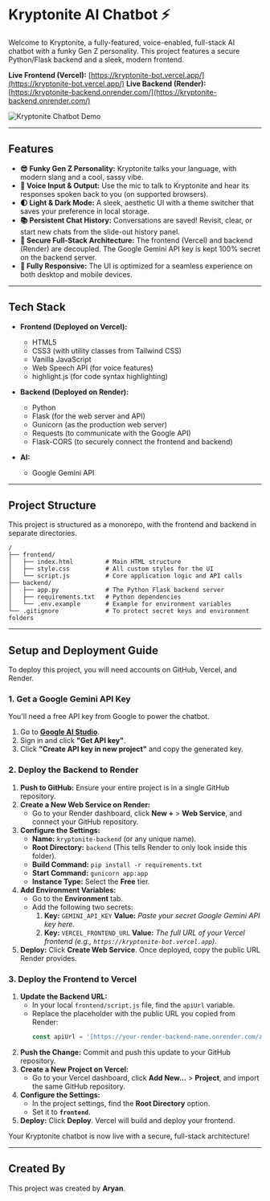 # Kryptonite AI Chatbot ⚡

Welcome to Kryptonite, a fully-featured, voice-enabled, full-stack AI chatbot with a funky Gen Z personality. This project features a secure Python/Flask backend and a sleek, modern frontend.

**Live Frontend (Vercel):** [https://kryptonite-bot.vercel.app/](https://kryptonite-bot.vercel.app/)
**Live Backend (Render):** [https://kryptonite-backend.onrender.com/](https://kryptonite-backend.onrender.com/)

![Kryptonite Chatbot Demo](https://placehold.co/800x400/1D1C2D/A78BFA?text=Kryptonite+UI)

---

## Features

-   **😎 Funky Gen Z Personality:** Kryptonite talks your language, with modern slang and a cool, sassy vibe.
-   **🎤 Voice Input & Output:** Use the mic to talk to Kryptonite and hear its responses spoken back to you (on supported browsers).
-   **🌓 Light & Dark Mode:** A sleek, aesthetic UI with a theme switcher that saves your preference in local storage.
-   **📚 Persistent Chat History:** Conversations are saved! Revisit, clear, or start new chats from the slide-out history panel.
-   **🔐 Secure Full-Stack Architecture:** The frontend (Vercel) and backend (Render) are decoupled. The Google Gemini API key is kept 100% secret on the backend server.
-   **📱 Fully Responsive:** The UI is optimized for a seamless experience on both desktop and mobile devices.

---

## Tech Stack

-   **Frontend (Deployed on Vercel):**
    -   HTML5
    -   CSS3 (with utility classes from Tailwind CSS)
    -   Vanilla JavaScript
    -   Web Speech API (for voice features)
    -   highlight.js (for code syntax highlighting)

-   **Backend (Deployed on Render):**
    -   Python
    -   Flask (for the web server and API)
    -   Gunicorn (as the production web server)
    -   Requests (to communicate with the Google API)
    -   Flask-CORS (to securely connect the frontend and backend)

-   **AI:**
    -   Google Gemini API

---

## Project Structure

This project is structured as a monorepo, with the frontend and backend in separate directories.

```
/
├── frontend/
│   ├── index.html         # Main HTML structure
│   ├── style.css          # All custom styles for the UI
│   └── script.js          # Core application logic and API calls
├── backend/
│   ├── app.py             # The Python Flask backend server
│   ├── requirements.txt   # Python dependencies
│   └── .env.example       # Example for environment variables
└── .gitignore             # To protect secret keys and environment folders

```

---

## Setup and Deployment Guide

To deploy this project, you will need accounts on GitHub, Vercel, and Render.

### 1. Get a Google Gemini API Key

You'll need a free API key from Google to power the chatbot.
1.  Go to **[Google AI Studio](https://aistudio.google.com/)**.
2.  Sign in and click **"Get API key"**.
3.  Click **"Create API key in new project"** and copy the generated key.

### 2. Deploy the Backend to Render

1.  **Push to GitHub:** Ensure your entire project is in a single GitHub repository.
2.  **Create a New Web Service on Render:**
    -   Go to your Render dashboard, click **New +** > **Web Service**, and connect your GitHub repository.
3.  **Configure the Settings:**
    -   **Name:** `kryptonite-backend` (or any unique name).
    -   **Root Directory:** `backend` (This tells Render to only look inside this folder).
    -   **Build Command:** `pip install -r requirements.txt`
    -   **Start Command:** `gunicorn app:app`
    -   **Instance Type:** Select the **Free** tier.
4.  **Add Environment Variables:**
    -   Go to the **Environment** tab.
    -   Add the following two secrets:
        1.  **Key:** `GEMINI_API_KEY`
            **Value:** *Paste your secret Google Gemini API key here.*
        2.  **Key:** `VERCEL_FRONTEND_URL`
            **Value:** *The full URL of your Vercel frontend (e.g., `https://kryptonite-bot.vercel.app`)*.
5.  **Deploy:** Click **Create Web Service**. Once deployed, copy the public URL Render provides.

### 3. Deploy the Frontend to Vercel

1.  **Update the Backend URL:**
    -   In your local `frontend/script.js` file, find the `apiUrl` variable.
    -   Replace the placeholder with the public URL you copied from Render:
        ```javascript
        const apiUrl = '[https://your-render-backend-name.onrender.com/api/chat](https://your-render-backend-name.onrender.com/api/chat)';
        ```
2.  **Push the Change:** Commit and push this update to your GitHub repository.
3.  **Create a New Project on Vercel:**
    -   Go to your Vercel dashboard, click **Add New...** > **Project**, and import the same GitHub repository.
4.  **Configure the Settings:**
    -   In the project settings, find the **Root Directory** option.
    -   Set it to **`frontend`**.
5.  **Deploy:** Click **Deploy**. Vercel will build and deploy your frontend.

Your Kryptonite chatbot is now live with a secure, full-stack architecture!

---

## Created By

This project was created by **Aryan**.
